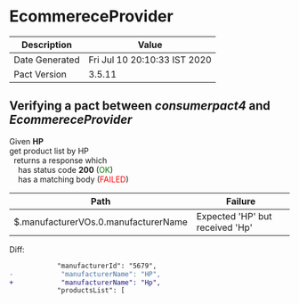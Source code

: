 # EcommereceProvider

| Description    | Value |
| -------------- | ----- |
| Date Generated | Fri Jul 10 20:10:33 IST 2020 |
| Pact Version   | 3.5.11 |

## Verifying a pact between _consumerpact4_ and _EcommereceProvider_

Given **HP**  
get product list by HP  
&nbsp;&nbsp;returns a response which  
&nbsp;&nbsp;&nbsp;&nbsp;has status code **200** (<span style='color:green'>OK</span>)  
&nbsp;&nbsp;&nbsp;&nbsp;has a matching body (<span style='color:red'>FAILED</span>)  

| Path | Failure |
| ---- | ------- |
|$.manufacturerVOs.0.manufacturerName|Expected 'HP' but received 'Hp'|

Diff:

```diff
            "manufacturerId": "5679",
-            "manufacturerName": "HP",
+            "manufacturerName": "Hp",
            "productsList": [
```

